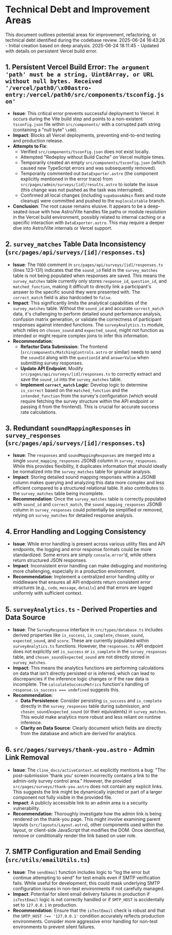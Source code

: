 # Technical Debt and Improvement Areas

This document outlines potential areas for improvement, refactoring, or technical debt identified during the codebase review.
2025-06-24 16:43:26 - Initial creation based on deep analysis.
2025-06-24 18:11:45 - Updated with details on persistent Vercel build error.

## 1. Persistent Vercel Build Error: `The argument 'path' must be a string, Uint8Array, or URL without null bytes. Received '/vercel/path0/\x00astro-entry:/vercel/path0/src/components/tsconfig.json'`

*   **Issue**: This critical error prevents successful deployment to Vercel. It occurs during the Vite build step and points to a non-existent `tsconfig.json` file within `src/components/` with a corrupted path string (containing a "null byte" `\x00`).
*   **Impact**: Blocks all Vercel deployments, preventing end-to-end testing and production release.
*   **Attempts to Fix**:
    *   Verified `src/components/tsconfig.json` does not exist locally.
    *   Attempted "Redeploy without Build Cache" on Vercel multiple times.
    *   Temporarily created an empty `src/components/tsconfig.json` (which caused new TypeScript errors and was subsequently removed).
    *   Temporarily commented out `DataExporter.astro` (the component explicitly mentioned in the error trace) from `src/pages/admin/surveys/[id]/results.astro` to isolate the issue (this change was not pushed as the task was interrupted).
    *   Confirmed all local changes (including `supabaseAdmin` fixes and route cleanup) were committed and pushed to the `mvplocalstable` branch.
*   **Conclusion**: The root cause remains elusive. It appears to be a deep-seated issue with how Astro/Vite handles file paths or module resolution in the Vercel build environment, possibly related to internal caching or a specific interaction with `DataExporter.astro`. This may require a deeper dive into Astro/Vite internals or Vercel support.

## 2. `survey_matches` Table Data Inconsistency (`src/pages/api/surveys/[id]/responses.ts`)

*   **Issue**: The `TODO` comment in `src/pages/api/surveys/[id]/responses.ts` (lines 123-131) indicates that the `sound_id` field in the `survey_matches` table is not being populated when responses are saved. This means the `survey_matches` table currently only stores `response_id`, `question_id`, and `matched_function`, making it difficult to directly link a participant's answer to the specific sound they were presented with. The `correct_match` field is also hardcoded to `false`.
*   **Impact**: This significantly limits the analytical capabilities of the `survey_matches` table. Without the `sound_id` and accurate `correct_match` data, it's challenging to perform detailed sound performance analysis, confusion matrix generation, or validate the correctness of participant responses against intended functions. The `surveyAnalytics.ts` module, which relies on `chosen_sound` and `expected_sound`, might not function as intended or might require complex joins to infer this information.
*   **Recommendation**:
    *   **Refactor Data Submission**: The frontend (`src/components/MatchingControls.astro` or similar) needs to send the `soundId` along with the `questionId` and `answerValue` when submitting survey responses.
    *   **Update API Endpoint**: Modify `src/pages/api/surveys/[id]/responses.ts` to correctly extract and save the `sound_id` into the `survey_matches` table.
    *   **Implement `correct_match` Logic**: Develop logic to determine `is_correct` based on the `matched_function` and the `intended_function` from the survey's configuration (which would require fetching the survey structure within the API endpoint or passing it from the frontend). This is crucial for accurate success rate calculations.

## 3. Redundant `soundMappingResponses` in `survey_responses` (`src/pages/api/surveys/[id]/responses.ts`)

*   **Issue**: The `responses` and `soundMappingResponses` are merged into a single `sound_mapping_responses` JSONB column in `survey_responses`. While this provides flexibility, it duplicates information that should ideally be normalized into the `survey_matches` table for granular analysis.
*   **Impact**: Storing detailed sound mapping responses within a JSONB column makes querying and analyzing this data more complex and less efficient compared to a structured relational table. It also contributes to the `survey_matches` table being incomplete.
*   **Recommendation**: Once the `survey_matches` table is correctly populated with `sound_id` and `correct_match`, the `sound_mapping_responses` JSONB column in `survey_responses` could potentially be simplified or removed, relying on `survey_matches` for detailed response analysis.

## 4. Error Handling and Logging Consistency

*   **Issue**: While error handling is present across various utility files and API endpoints, the logging and error response formats could be more standardized. Some errors are simply `console.error`'d, while others return structured JSON responses.
*   **Impact**: Inconsistent error handling can make debugging and monitoring more challenging, especially in a production environment.
*   **Recommendation**: Implement a centralized error handling utility or middleware that ensures all API endpoints return consistent error structures (e.g., `code`, `message`, `details`) and that errors are logged uniformly with sufficient context.

## 5. `surveyAnalytics.ts` - Derived Properties and Data Source

*   **Issue**: The `SurveyResponse` interface in `src/types/database.ts` includes derived properties like `is_success`, `is_complete`, `chosen_sound`, `expected_sound`, and `score`. These are currently populated within `surveyAnalytics.ts` functions. However, the `responses.ts` API endpoint does not explicitly set `is_success` or `is_complete` in the `survey_responses` table, and `chosen_sound`/`expected_sound` are not directly stored in `survey_matches`.
*   **Impact**: This means the analytics functions are performing calculations on data that isn't directly persisted or is inferred, which can lead to discrepancies if the inference logic changes or if the raw data is incomplete. The `calculateSuccessMetrics` function's handling of `response.is_success === undefined` suggests this.
*   **Recommendation**:
    *   **Data Persistence**: Consider persisting `is_success` and `is_complete` directly in the `survey_responses` table during submission, and `chosen_sound`/`expected_sound` (or their equivalents) in `survey_matches`. This would make analytics more robust and less reliant on runtime inference.
    *   **Clarity on Data Source**: Clearly document which fields are directly from the database and which are derived for analytics.

## 6. `src/pages/surveys/thank-you.astro` - Admin Link Removal

*   **Issue**: The `cline_docs/activeContext.md` explicitly mentions a bug: "The post-submission 'thank you' screen incorrectly contains a link to the admin-only survey control area." However, the provided `src/pages/surveys/thank-you.astro` does not contain any explicit links. This suggests the link might be dynamically injected or part of a larger component not fully visible in the provided file.
*   **Impact**: A publicly accessible link to an admin area is a security vulnerability.
*   **Recommendation**: Thoroughly investigate how the admin link is being rendered on the thank-you page. This might involve examining parent layouts (`src/layouts/Layout.astro`), other components used within the layout, or client-side JavaScript that modifies the DOM. Once identified, remove or conditionally render the link based on user role.

## 7. SMTP Configuration and Email Sending (`src/utils/emailUtils.ts`)

*   **Issue**: The `sendEmail` function includes logic to "log the error but continue attempting to send" for test emails even if SMTP verification fails. While useful for development, this could mask underlying SMTP configuration issues in non-test environments if not carefully managed.
*   **Impact**: Potential for silent email delivery failures in production if `isTestEmail` logic is not correctly handled or if `SMTP_HOST` is accidentally set to `127.0.0.1` in production.
*   **Recommendation**: Ensure that the `isTestEmail` check is robust and that the `SMTP_HOST !== '127.0.0.1'` condition accurately reflects production environments. Consider more aggressive error handling for non-test environments to prevent silent failures.